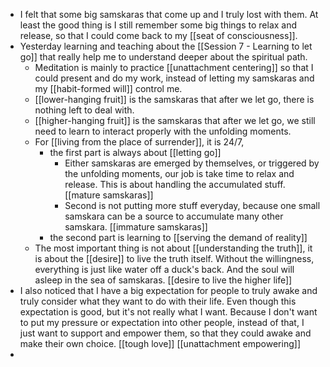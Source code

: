 - I felt that some big samskaras that come up and I truly lost with them. At least the good thing is I still remember some big things to relax and release, so that I could come back to my [[seat of consciousness]].
- Yesterday learning and teaching about the [[Session 7 - Learning to let go]] that really help me to understand deeper about the spiritual path.
    - Meditation is mainly to practice [[unattachment centering]] so that I could present and do my work, instead of letting my samskaras and my [[habit-formed will]] control me.
    - [[lower-hanging fruit]] is the samskaras that after we let go, there is nothing left to deal with.
    - [[higher-hanging fruit]] is the samskaras that after we let go, we still need to learn to interact properly with the unfolding moments.
    - For [[living from the place of surrender]], it is 24/7, 
        - the first part is always about [[letting go]]
            - Either samskaras are emerged by themselves, or triggered by the unfolding moments, our job is take time to relax and release. This is about handling the accumulated stuff. [[mature samskaras]]
            - Second is not putting more stuff everyday, because one small samskara can be a source to accumulate many other samskara. [[immature samskaras]]
        - the second part is learning to [[serving the demand of reality]]
    - The most important thing is not about [[understanding the truth]], it is about the [[desire]] to live the truth itself. Without the willingness, everything is just like water off a duck's back. And the soul will asleep in the sea of samskaras. [[desire to live the higher life]]
- I also noticed that I have a big expectation for people to truly awake and truly consider what they want to do with their life. Even though this expectation is good, but it's not really what I want. Because I don't want to put my pressure or expectation into other people, instead of that, I just want to support and empower them, so that they could awake and make their own choice. [[tough love]] [[unattachment empowering]]
- 
